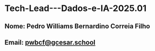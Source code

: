 # Tech-Lead---Dados-e-IA-2025.01

## Nome: Pedro Williams Bernardino Correia Filho
## Email: pwbcf@gcesar.school
